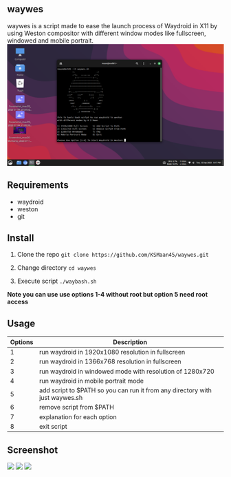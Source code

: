 ## waywes
waywes is a script made to ease the launch process of Waydroid in X11 by using Weston compositor with different window modes like fullscreen, windowed and mobile portrait.
<img src="https://github.com/KSMaan45/waywes/blob/main/waywes%20main.png">

## Requirements
- waydroid
- weston
- git

## Install 

1. Clone the repo
```git clone https://github.com/KSMaan45/waywes.git```

2. Change directory ```cd waywes```

3. Execute script ```./waybash.sh```

**Note you can use use options 1-4 without root but option 5 need root access**

## Usage

| Options | Description |
| --- | ---- |
| 1 | run waydroid in 1920x1080 resolution in fullscreen |
| 2 | run waydroid in 1366x768 resolution in fullscreen |
| 3 | run waydroid in windowed mode with resolution of 1280x720 |
| 4 | run waydroid in mobile portrait mode |
| 5 | add script to $PATH so you can run it from any directory with just waywes.sh |
| 6 | remove script from $PATH |
| 7 | explanation for each option |
| 8 | exit script |

## Screenshot 
<img src="https://github.com/KSMaan45/waywes/blob/main/waywes%20fullscreen.png">
 
<img src="https://github.com/KSMaan45/waywes/blob/main/waywes%20windowed.png">

<img src="https://github.com/KSMaan45/waywes/blob/main/waywes%20mobile%20portrait.png">

